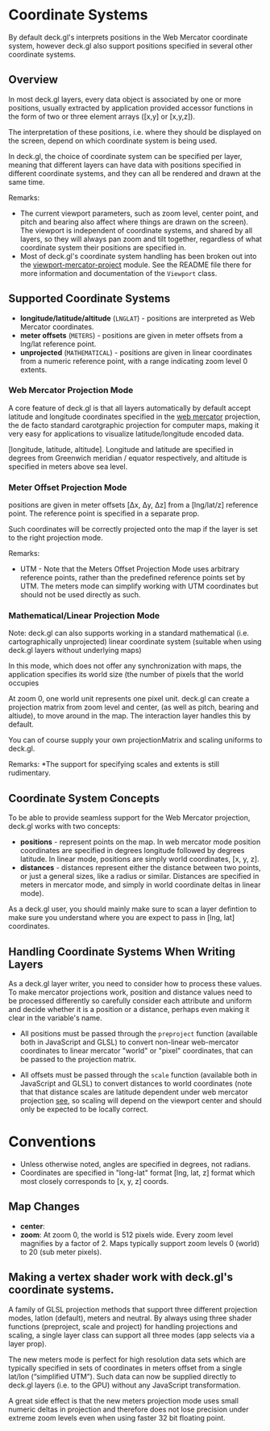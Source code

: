 # Coordinate Systems

By default deck.gl's interprets positions in the Web Mercator
coordinate system, however deck.gl  also support positions
specified in several other coordinate systems.


## Overview

In most deck.gl layers, every data object is associated by one or more
positions, usually extracted by application provided accessor functions
in the form of two or three element arrays ([x,y] or [x,y,z]).

The interpretation of these positions, i.e. where they should be
displayed on the screen, depend on which coordinate system is being
used.

In deck.gl, the choice of coordinate system can be specified per layer,
meaning that different layers can have data with positions specified
in different coordinate systems, and they can all be rendered and drawn
at the same time.

Remarks:
* The current viewport parameters, such as zoom level,
  center point, and pitch and bearing also affect where things are drawn
  on the screen). The viewport is independent of coordinate systems,
  and shared by all layers, so they will always pan zoom and tilt
  together, regardless of what coordinate system their positions
  are specified in.
* Most of deck.gl's coordinate system handling has been broken out
  into the [viewport-mercator-project](https://github.com/uber-common/viewport-mercator-project) module. See the README file there for more
  information and documentation of the `Viewport` class.


## Supported Coordinate Systems

- **longitude/latitude/altitude** (`LNGLAT`) -
  positions are interpreted as Web Mercator coordinates.
- **meter offsets** (`METERS`) -
  positions are given in meter offsets from a lng/lat reference point.
- **unprojected** (`MATHEMATICAL`) -
  positions are given in linear coordinates from a numeric
  reference point, with a range indicating zoom level 0 extents.


### Web Mercator Projection Mode

A core feature of deck.gl is that all layers automatically by default
accept latitude and longitude coordinates specified in the
[web mercator](https://en.wikipedia.org/wiki/Web_Mercator) projection,
the de facto standard carotgraphic projection for computer maps,
making it very easy for applications to visualize latitude/longitude
encoded data.

[longitude, latitude, altitude]. Longitude and latitude
are specified in degrees from Greenwich meridian / equator respectively,
and altitude is specified in meters above sea level.


### Meter Offset Projection Mode

  positions are given in meter offsets [Δx, Δy, Δz] from a [lng/lat/z] reference point. The reference point is specified in a separate prop.

Such coordinates will be correctly projected onto the map if the layer
is set to the right projection mode.

Remarks:
* UTM - Note that the Meters Offset Projection Mode uses arbitrary
  reference points, rather than the predefined reference points
  set by UTM. The meters mode can simplify working with UTM coordinates
  but should not be used directly as such.


### Mathematical/Linear Projection Mode

Note: deck.gl can also supports working in a standard mathematical
(i.e. cartographically unprojected) linear coordinate system
(suitable when using deck.gl layers without underlying maps)

In this mode, which does not offer any synchronization with maps, the
application specifies its world size (the number of pixels that the world
occupies

At zoom 0, one world unit represents one pixel unit.
deck.gl can create a projection matrix from zoom level and center,
(as well as pitch, bearing and altiude), to move around in the map.
The interaction layer handles this by default.

You can of course supply your own projectionMatrix and scaling uniforms
to deck.gl.

Remarks:
*The support for specifying scales and extents is still rudimentary.


## Coordinate System Concepts

To be able to provide seamless support for the Web Mercator projection,
deck.gl works with two concepts:
- **positions** - represent points on the map. In web mercator mode
  position coordinates are specified in degrees longitude followed by degrees
  latitude.
  In linear mode, positions are simply world coordinates, [x, y, z].
- **distances** - distances represent either the distance between two points,
  or just a general sizes, like a radius or similar. Distances are specified in
  meters in mercator mode, and simply in world coordinate deltas in
  linear mode).

As a deck.gl user, you should mainly make sure to scan a layer defintion to
make sure you understand where you are expect to pass in [lng, lat] coordinates.


## Handling Coordinate Systems When Writing Layers

As a deck.gl layer writer, you need to consider how to process these values.
To make mercator projections work, position and distance values need to be
processed differently so carefully consider
each attribute and uniform and decide whether it is a position or a distance,
perhaps even making it clear in the variable's name.

- All positions must be passed through the `preproject` function
  (available both in JavaScript and GLSL) to convert non-linear web-mercator
  coordinates to linear mercator "world" or "pixel" coordinates,
  that can be passed to the projection matrix.

- All offsets must be passed through the `scale` function
  (available both in JavaScript and GLSL) to convert distances
  to world coordinates (note that that distance scales are latitude dependent
  under web mercator projection
  [see](http://wiki.openstreetmap.org/wiki/Zoom_levels),
  so scaling will depend on the viewport center and should only be expected to
  be locally correct.

# Conventions

- Unless otherwise noted, angles are specified in degrees, not radians.
- Coordinates are specified in "long-lat" format [lng, lat, z] format which
  most closely corresponds to [x, y, z] coords.

## Map Changes
- **center**:
- **zoom**: At zoom 0, the world is 512 pixels wide.
  Every zoom level magnifies by a factor of 2. Maps typically support zoom
  levels 0 (world) to 20 (sub meter pixels).



## Making a vertex shader work with deck.gl's coordinate systems.

A family of GLSL projection methods that support three different projection
modes, latlon (default), meters and neutral. By always using three shader
functions (preproject, scale and project) for handling projections and scaling,
a single layer class can support all three modes (app selects via a layer prop).

The new meters mode is perfect for high resolution data sets
which are typically specified in sets of coordinates in meters offset from
a single lat/lon (“simplified UTM”). Such data can now be supplied directly
to deck.gl layers (i.e. to the GPU) without any JavaScript transformation.

A great side effect is that the new meters projection mode uses small numeric
deltas in projection and therefore does not lose precision under extreme zoom
levels even when using faster 32 bit floating point.

